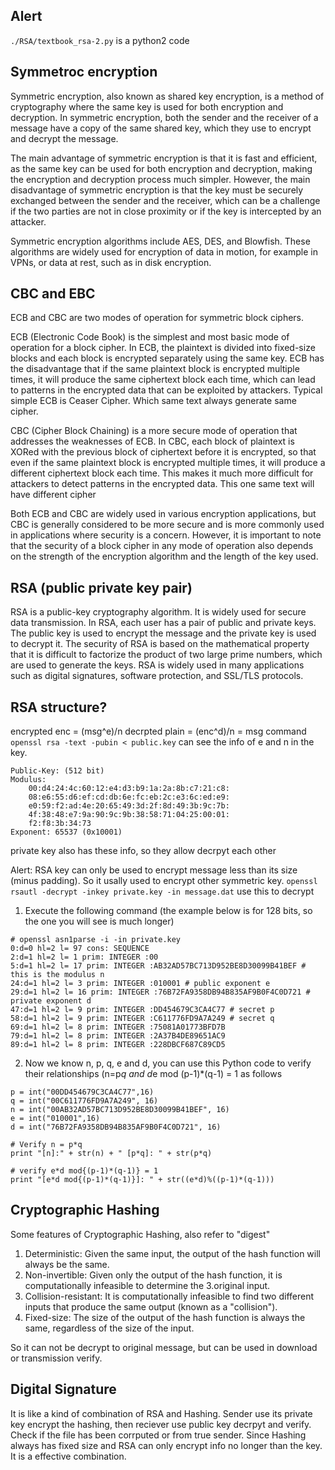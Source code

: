 ## Alert
```./RSA/textbook_rsa-2.py``` is a python2 code

## Symmetroc encryption
Symmetric encryption, also known as shared key encryption, is a method of cryptography where the same key is used for both encryption and decryption. In symmetric encryption, both the sender and the receiver of a message have a copy of the same shared key, which they use to encrypt and decrypt the message.

The main advantage of symmetric encryption is that it is fast and efficient, as the same key can be used for both encryption and decryption, making the encryption and decryption process much simpler. However, the main disadvantage of symmetric encryption is that the key must be securely exchanged between the sender and the receiver, which can be a challenge if the two parties are not in close proximity or if the key is intercepted by an attacker.

Symmetric encryption algorithms include AES, DES, and Blowfish. These algorithms are widely used for encryption of data in motion, for example in VPNs, or data at rest, such as in disk encryption.

## CBC and EBC
ECB and CBC are two modes of operation for symmetric block ciphers.

ECB (Electronic Code Book) is the simplest and most basic mode of operation for a block cipher. In ECB, the plaintext is divided into fixed-size blocks and each block is encrypted separately using the same key. ECB has the disadvantage that if the same plaintext block is encrypted multiple times, it will produce the same ciphertext block each time, which can lead to patterns in the encrypted data that can be exploited by attackers.
Typical simple ECB is Ceaser Cipher. Which same text always generate same cipher.

CBC (Cipher Block Chaining) is a more secure mode of operation that addresses the weaknesses of ECB. In CBC, each block of plaintext is XORed with the previous block of ciphertext before it is encrypted, so that even if the same plaintext block is encrypted multiple times, it will produce a different ciphertext block each time. This makes it much more difficult for attackers to detect patterns in the encrypted data.
This one same text will have different cipher

Both ECB and CBC are widely used in various encryption applications, but CBC is generally considered to be more secure and is more commonly used in applications where security is a concern. However, it is important to note that the security of a block cipher in any mode of operation also depends on the strength of the encryption algorithm and the length of the key used.

## RSA (public private key pair)
RSA is a public-key cryptography algorithm. It is widely used for secure data transmission. In RSA, each user has a pair of public and private keys. The public key is used to encrypt the message and the private key is used to decrypt it. The security of RSA is based on the mathematical property that it is difficult to factorize the product of two large prime numbers, which are used to generate the keys. RSA is widely used in many applications such as digital signatures, software protection, and SSL/TLS protocols.

## RSA structure?
encrypted  enc = (msg^e)/n
decrpted plain = (enc^d)/n = msg
command ```openssl rsa -text -pubin < public.key``` can see the info of e and n in the key.
```
Public-Key: (512 bit)
Modulus:
    00:d4:24:4c:60:12:e4:d3:b9:1a:2a:8b:c7:21:c8:
    08:e6:55:d6:ef:cd:db:6e:fc:eb:2c:e3:6c:ed:e9:
    e0:59:f2:ad:4e:20:65:49:3d:2f:8d:49:3b:9c:7b:
    4f:38:48:e7:9a:90:9c:9b:38:58:71:04:25:00:01:
    f2:f8:3b:34:73
Exponent: 65537 (0x10001)
```
private key also has these info, so they allow decrpyt each other

Alert: RSA key can only be used to encrypt message less than its size (minus padding). So it usally used to encrypt other symmetric key.
```openssl rsautl -decrypt -inkey private.key -in message.dat``` use this to decrypt

1. Execute the following command (the example below is for 128 bits, so the one you will see is much longer)
```
# openssl asn1parse -i -in private.key
0:d=0 hl=2 l= 97 cons: SEQUENCE
2:d=1 hl=2 l= 1 prim: INTEGER :00
5:d=1 hl=2 l= 17 prim: INTEGER :AB32AD57BC713D952BE8D30099B41BEF # this is the modulus n
24:d=1 hl=2 l= 3 prim: INTEGER :010001 # public exponent e
29:d=1 hl=2 l= 16 prim: INTEGER :76B72FA9358DB94B835AF9B0F4C0D721 # private exponent d
47:d=1 hl=2 l= 9 prim: INTEGER :DD454679C3CA4C77 # secret p
58:d=1 hl=2 l= 9 prim: INTEGER :C611776FD9A7A249 # secret q
69:d=1 hl=2 l= 8 prim: INTEGER :75081A01773BFD7B
79:d=1 hl=2 l= 8 prim: INTEGER :2A37B4DE89651AC9
89:d=1 hl=2 l= 8 prim: INTEGER :228DBCF687C89CD5
```
2. Now we know n, p, q, e and d, you can use this Python code to verify their relationships (n=p*q and d*e mod (p-1)*(q-1) = 1 as follows
```
p = int("00DD454679C3CA4C77",16)
q = int("00C611776FD9A7A249", 16)
n = int("00AB32AD57BC713D952BE8D30099B41BEF", 16)
e = int("010001",16)
d = int("76B72FA9358DB94B835AF9B0F4C0D721", 16)

# Verify n = p*q
print "[n]:" + str(n) + " [p*q]: " + str(p*q)

# verify e*d mod{(p-1)*(q-1)} = 1
print "[e*d mod{(p-1)*(q-1)}]: " + str((e*d)%((p-1)*(q-1)))
```

## Cryptographic Hashing
Some features of Cryptographic Hashing, also refer to "digest"
1. Deterministic: Given the same input, the output of the hash function will always be the same.
2. Non-invertible: Given only the output of the hash function, it is computationally infeasible to determine the 3.original input.
3. Collision-resistant: It is computationally infeasible to find two different inputs that produce the same output (known as a "collision").
4. Fixed-size: The size of the output of the hash function is always the same, regardless of the size of the input.

So it can not be decrypt to original message, but can be used in download or transmission verify.

## Digital Signature
It is like a kind of combination of RSA and Hashing.
Sender use its private key encrypt the hashing, then reciever use public key decrpyt and verify.
Check if the file has been corrputed or from true sender.
Since Hashing always has fixed size and RSA can only encrypt info no longer than the key. It is a effective combination.